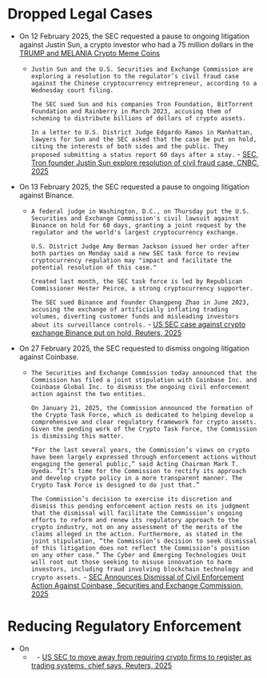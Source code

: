 # Dropped Legal Cases
- On 12 February 2025, the SEC requested a pause to ongoing litigation against Justin Sun, a crypto investor who had a 75 million dollars in the [TRUMP and MELANIA Crypto Meme Coins](2025%20$TRUMP%20and%20$MELANIA%20Crypto%20Meme%20Coins)
	- `Justin Sun and the U.S. Securities and Exchange Commission are exploring a resolution to the regulator’s civil fraud case against the Chinese cryptocurrency entrepreneur, according to a Wednesday court filing.`
	  
	  `The SEC sued Sun and his companies Tron Foundation, BitTorrent Foundation and Rainberry in March 2023, accusing them of scheming to distribute billions of dollars of crypto assets.`
	  
	  `In a letter to U.S. District Judge Edgardo Ramos in Manhattan, lawyers for Sun and the SEC asked that the case be put on hold, citing the interests of both sides and the public. They proposed submitting a status report 60 days after a stay.` - [SEC, Tron founder Justin Sun explore resolution of civil fraud case, CNBC, 2025](https://www.cnbc.com/2025/02/26/sec-tron-founder-justin-sun-explore-resolution-of-civil-fraud-case.html)
- On 13 February 2025, the SEC requested a pause to ongoing litigation against Binance.
	- `A federal judge in Washington, D.C., on Thursday put the U.S. Securities and Exchange Commission's civil lawsuit against Binance on hold for 60 days, granting a joint request by the regulator and the world's largest cryptocurrency exchange.`
	  
	  `U.S. District Judge Amy Berman Jackson issued her order after both parties on Monday said a new SEC task force to review cryptocurrency regulation may "impact and facilitate the potential resolution of this case."`
	  
	  `Created last month, the SEC task force is led by Republican Commissioner Hester Peirce, a strong cryptocurrency supporter.`
	  
	  `The SEC sued Binance and founder Changpeng Zhao in June 2023, accusing the exchange of artificially inflating trading volumes, diverting customer funds and misleading investors about its surveillance controls.` - [US SEC case against crypto exchange Binance put on hold, Reuters, 2025](https://www.reuters.com/legal/us-sec-case-against-crypto-exchange-binance-put-hold-2025-02-13/)
- On 27 February 2025, the SEC requested to dismiss ongoing litigation against Coinbase.
	- `The Securities and Exchange Commission today announced that the Commission has filed a joint stipulation with Coinbase Inc. and Coinbase Global Inc. to dismiss the ongoing civil enforcement action against the two entities.`
	  
	  `On January 21, 2025, the Commission announced the formation of the Crypto Task Force, which is dedicated to helping develop a comprehensive and clear regulatory framework for crypto assets. Given the pending work of the Crypto Task Force, the Commission is dismissing this matter.`
	  
	  `“For the last several years, the Commission’s views on crypto have been largely expressed through enforcement actions without engaging the general public,” said Acting Chairman Mark T. Uyeda. “It’s time for the Commission to rectify its approach and develop crypto policy in a more transparent manner. The Crypto Task Force is designed to do just that.”`
	  
	  `The Commission’s decision to exercise its discretion and dismiss this pending enforcement action rests on its judgment that the dismissal will facilitate the Commission’s ongoing efforts to reform and renew its regulatory approach to the crypto industry, not on any assessment of the merits of the claims alleged in the action. Furthermore, as stated in the joint stipulation, “the Commission’s decision to seek dismissal of this litigation does not reflect the Commission’s position on any other case.” The Cyber and Emerging Technologies Unit will root out those seeking to misuse innovation to harm investors, including fraud involving blockchain technology and crypto assets.` - [SEC Announces Dismissal of Civil Enforcement Action Against Coinbase, Securities and Exchange Commission, 2025](https://www.sec.gov/newsroom/press-releases/2025-47)
# Reducing Regulatory Enforcement
- On 
	- ` ` - [US SEC to move away from requiring crypto firms to register as trading systems, chief says, Reuters, 2025](https://www.reuters.com/technology/us-sec-move-away-requiring-crypto-firms-register-trading-systems-chief-says-2025-03-10/)